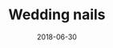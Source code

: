 ---
title: Wedding nails
date: 2018-06-30
caption: Long, almond-shaped acrylic nails painted with a light shimmery pink color
img: /images/nails/wedding-nails.jpg
---